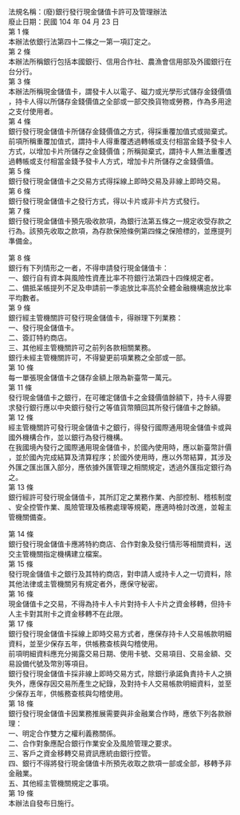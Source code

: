 法規名稱：(廢)銀行發行現金儲值卡許可及管理辦法  
廢止日期：民國 104 年 04 月 23 日  
第 1 條  
本辦法依銀行法第四十二條之一第一項訂定之。  
第 2 條  
本辦法所稱銀行包括本國銀行、信用合作社、農漁會信用部及外國銀行在  
台分行。  
第 3 條  
本辦法所稱現金儲值卡，謂發卡人以電子、磁力或光學形式儲存金錢價值  
，持卡人得以所儲存金錢價值之全部或一部交換貨物或勞務，作為多用途  
之支付使用者。  
第 4 條  
銀行發行現金儲值卡所儲存金錢價值之方式，得採重覆加值式或拋棄式。  
前項所稱重覆加值式，謂持卡人得重覆透過轉帳或支付相當金錢予發卡人  
方式，以增加卡片所儲存之金錢價值；所稱拋棄式，謂持卡人無法重覆透  
過轉帳或支付相當金錢予發卡人方式，增加卡片所儲存之金錢價值。  
第 5 條  
銀行發行現金儲值卡之交易方式得採線上即時交易及非線上即時交易。  
第 6 條  
銀行發行現金儲值卡之發行方式，得以卡片或非卡片方式發行。  
第 7 條  
銀行發行現金儲值卡預先吸收款項，為銀行法第五條之一規定收受存款之  
行為。該預先收取之款項，為存款保險條例第四條之保險標的，並應提列  
準備金。  


第 8 條  
銀行有下列情形之一者，不得申請發行現金儲值卡：  
一、銀行自有資本與風險性資產比率不符銀行法第四十四條規定者。  
二、備抵呆帳提列不足及申請前一季逾放比率高於全體金融機構逾放比率  
平均數者。  
第 9 條  
銀行經主管機關許可發行現金儲值卡，得辦理下列業務：  
一、發行現金儲值卡。  
二、簽訂特約商店。  
三、其他經主管機關許可之前列各款相關業務。  
銀行未經主管機關許可，不得變更前項業務之全部或一部。  
第 10 條  
每一單張現金儲值卡之儲存金額上限為新臺幣一萬元。  
第 11 條  
發行現金儲值卡之銀行，在可確定儲值卡之金錢價值餘額下，持卡人得要  
求發行銀行應以中央銀行發行之等值貨幣贖回其所發行儲值卡之餘額。  
第 12 條  
經主管機關許可發行現金儲值卡之銀行，得發行國際通用現金儲值卡或與  
國外機構合作，並以銀行為發行機構。  
在我國境內發行之國際通用現金儲值卡，於國內使用時，應以新臺幣計價  
，並於國內完成結算及清算程序；於國外使用時，應以外幣結算，其涉及  
外匯之匯出匯入部分，應依據外匯管理之相關規定，透過外匯指定銀行為  
之。  
第 13 條  
銀行經許可發行現金儲值卡，其所訂定之業務作業、內部控制、稽核制度  
、安全控管作業、風險管理及帳務處理等規範，應適時檢討改進，並報主  
管機關備查。  


第 14 條  
銀行發行現金儲值卡應將特約商店、合作對象及發行情形等相關資料，送  
交主管機關指定機構建立檔案。  
第 15 條  
發行現金儲值卡之銀行及其特約商店，對申請人或持卡人之一切資料，除  
其他法律或主管機關另有規定者外，應保守秘密。  
第 16 條  
現金儲值卡之交易，不得為持卡人卡片對持卡人卡片之資金移轉，但持卡  
人主卡對其附卡之資金移轉不在此限。  
第 17 條  
銀行發行現金儲值卡採線上即時交易方式者，應保存持卡人交易帳款明細  
資料，並至少保存五年，供帳務查核與勾稽使用。  
前項明細資料應充分揭露交易日期、使用卡號、交易項目、交易金額、交  
易設備代號及幣別等項目。  
銀行發行現金儲值卡採非線上即時交易方式，除銀行承諾負責持卡人之損  
失外，應保存因交易所產生之紀錄，及對持卡人交易帳款明細資料，並至  
少保存五年，供帳務查核與勾稽使用。  
第 18 條  
銀行發行現金儲值卡因業務推展需要與非金融業合作時，應依下列各款辦  
理：  
一、明定合作雙方之權利義務關係。  
二、合作對象應配合銀行作業安全及風險管理之要求。  
三、客戶之資金移轉交易資訊應統由銀行控管。  
四、銀行不得將發行現金儲值卡所預先收取之款項一部或全部，移轉予非  
金融業。  
五、其他經主管機關規定之事項。  
第 19 條  
本辦法自發布日施行。  


